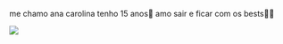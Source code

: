 me chamo ana carolina 
tenho 15 anos🌠
amo sair e ficar com os bests🧑‍🦲

![](https://giphy.com/gifs/love-heart-hearts-SZReF1EJ2JpVS)


